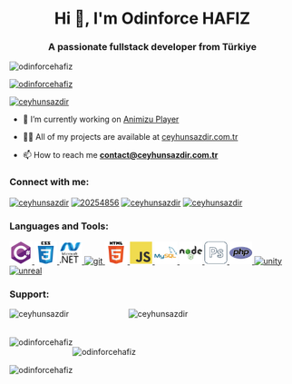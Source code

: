 <h1 align="center">Hi 👋, I'm Odinforce HAFIZ</h1>
<h3 align="center">A passionate fullstack developer from Türkiye</h3>

<p align="left"> <img src="https://komarev.com/ghpvc/?username=odinforcehafiz&label=Profile%20views&color=0e75b6&style=flat" alt="odinforcehafiz" /> </p>

<p align="left"> <a href="https://github.com/ryo-ma/github-profile-trophy"><img src="https://github-profile-trophy.vercel.app/?username=odinforcehafiz" alt="odinforcehafiz" /></a> </p>

<p align="left"> <a href="https://twitter.com/ceyhunsazdir" target="blank"><img src="https://img.shields.io/twitter/follow/ceyhunsazdir?logo=twitter&style=for-the-badge" alt="ceyhunsazdir" /></a> </p>

- 🔭 I’m currently working on [Animizu Player](https://github.com/odinforcehafiz/Animizu-Player)

- 👨‍💻 All of my projects are available at [ceyhunsazdir.com.tr](ceyhunsazdir.com.tr)

- 📫 How to reach me **contact@ceyhunsazdir.com.tr**

<h3 align="left">Connect with me:</h3>
<p align="left">
<a href="https://twitter.com/ceyhunsazdir" target="blank"><img align="center" src="https://raw.githubusercontent.com/rahuldkjain/github-profile-readme-generator/master/src/images/icons/Social/twitter.svg" alt="ceyhunsazdir" height="30" width="40" /></a>
<a href="https://stackoverflow.com/users/20254856" target="blank"><img align="center" src="https://raw.githubusercontent.com/rahuldkjain/github-profile-readme-generator/master/src/images/icons/Social/stack-overflow.svg" alt="20254856" height="30" width="40" /></a>
<a href="https://instagram.com/ceyhunsazdir" target="blank"><img align="center" src="https://raw.githubusercontent.com/rahuldkjain/github-profile-readme-generator/master/src/images/icons/Social/instagram.svg" alt="ceyhunsazdir" height="30" width="40" /></a>
<a href="https://www.youtube.com/c/ceyhunsazdir" target="blank"><img align="center" src="https://raw.githubusercontent.com/rahuldkjain/github-profile-readme-generator/master/src/images/icons/Social/youtube.svg" alt="ceyhunsazdir" height="30" width="40" /></a>
</p>

<h3 align="left">Languages and Tools:</h3>
<p align="left"> <a href="https://www.w3schools.com/cs/" target="_blank" rel="noreferrer"> <img src="https://raw.githubusercontent.com/devicons/devicon/master/icons/csharp/csharp-original.svg" alt="csharp" width="40" height="40"/> </a> <a href="https://www.w3schools.com/css/" target="_blank" rel="noreferrer"> <img src="https://raw.githubusercontent.com/devicons/devicon/master/icons/css3/css3-original-wordmark.svg" alt="css3" width="40" height="40"/> </a> <a href="https://dotnet.microsoft.com/" target="_blank" rel="noreferrer"> <img src="https://raw.githubusercontent.com/devicons/devicon/master/icons/dot-net/dot-net-original-wordmark.svg" alt="dotnet" width="40" height="40"/> </a> <a href="https://git-scm.com/" target="_blank" rel="noreferrer"> <img src="https://www.vectorlogo.zone/logos/git-scm/git-scm-icon.svg" alt="git" width="40" height="40"/> </a> <a href="https://www.w3.org/html/" target="_blank" rel="noreferrer"> <img src="https://raw.githubusercontent.com/devicons/devicon/master/icons/html5/html5-original-wordmark.svg" alt="html5" width="40" height="40"/> </a> <a href="https://developer.mozilla.org/en-US/docs/Web/JavaScript" target="_blank" rel="noreferrer"> <img src="https://raw.githubusercontent.com/devicons/devicon/master/icons/javascript/javascript-original.svg" alt="javascript" width="40" height="40"/> </a> <a href="https://www.mysql.com/" target="_blank" rel="noreferrer"> <img src="https://raw.githubusercontent.com/devicons/devicon/master/icons/mysql/mysql-original-wordmark.svg" alt="mysql" width="40" height="40"/> </a> <a href="https://nodejs.org" target="_blank" rel="noreferrer"> <img src="https://raw.githubusercontent.com/devicons/devicon/master/icons/nodejs/nodejs-original-wordmark.svg" alt="nodejs" width="40" height="40"/> </a> <a href="https://www.photoshop.com/en" target="_blank" rel="noreferrer"> <img src="https://raw.githubusercontent.com/devicons/devicon/master/icons/photoshop/photoshop-line.svg" alt="photoshop" width="40" height="40"/> </a> <a href="https://www.php.net" target="_blank" rel="noreferrer"> <img src="https://raw.githubusercontent.com/devicons/devicon/master/icons/php/php-original.svg" alt="php" width="40" height="40"/> </a> <a href="https://unity.com/" target="_blank" rel="noreferrer"> <img src="https://www.vectorlogo.zone/logos/unity3d/unity3d-icon.svg" alt="unity" width="40" height="40"/> </a> <a href="https://unrealengine.com/" target="_blank" rel="noreferrer"> <img src="https://raw.githubusercontent.com/kenangundogan/fontisto/036b7eca71aab1bef8e6a0518f7329f13ed62f6b/icons/svg/brand/unreal-engine.svg" alt="unreal" width="40" height="40"/> </a> </p>

<h3 align="left">Support:</h3>
<p><a href="https://www.buymeacoffee.com/ceyhunsazdir"> <img align="left" src="https://cdn.buymeacoffee.com/buttons/v2/default-yellow.png" height="50" width="210" alt="ceyhunsazdir" /></a><a href="https://ko-fi.com/ceyhunsazdir"> <img align="left" src="https://cdn.ko-fi.com/cdn/kofi3.png?v=3" height="50" width="210" alt="ceyhunsazdir" /></a></p><br><br>

<p><img align="left" src="https://github-readme-stats.vercel.app/api/top-langs?username=odinforcehafiz&show_icons=true&locale=en&layout=compact" alt="odinforcehafiz" /></p>

<p>&nbsp;<img align="center" src="https://github-readme-stats.vercel.app/api?username=odinforcehafiz&show_icons=true&locale=en" alt="odinforcehafiz" /></p>

<p><img align="center" src="https://github-readme-streak-stats.herokuapp.com/?user=odinforcehafiz&" alt="odinforcehafiz" /></p>
